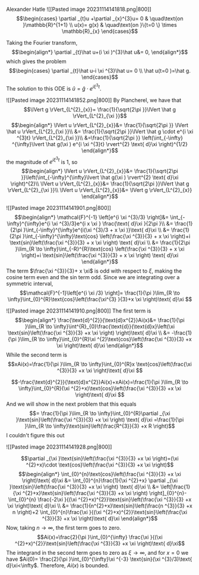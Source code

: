Alexander Hatle
![[Pasted image 20231114141818.png|800]]
$$\begin{cases}
\partial _{t}u +\partial _{x}^{3}u= 0  & \quad\text{on }\mathbb{R}^{1+1} \\
u(x)= g(x) & \quad\text{on }\{t=0 \} \times \mathbb{R}_{x}
\end{cases}$$

Taking the Fourier transform,
$$\begin{align*}
 \partial _{t}\hat u+(i \xi )^{3}\hat u&= 0,
\end{align*}$$
which gives the problem
$$\begin{cases}
\partial _{t}\hat u-i \xi ^{3}\hat u= 0 \\
\hat u(t=0 )=\hat g.
\end{cases}$$
The solution to this ODE is $\hat u=\hat g \cdot e^{i \xi ^{3}t}$.
<div style="page-break-after: always;"></div>

![[Pasted image 20231114141852.png|800]]
By Plancherel, we have that
$$\lVert g \rVert_{L^{2}_{x}}= \frac{1}{\sqrt{2\pi }}\lVert \hat g \rVert_{L^{2}_{\xi }}$$
$$\begin{align*}
\lVert u \rVert_{L^{2}_{x}}&=  \frac{1}{\sqrt{2\pi }} \lVert \hat u \rVert_{L^{2}_{\xi }}\\
&= \frac{1}{\sqrt{2\pi }}\lVert \hat g \cdot e^{i \xi ^{3}t} \rVert_{L^{2}_{\xi }}\\
&=\frac{1}{\sqrt{2\pi }} \left(\int_{-\infty} ^{\infty}\lvert \hat g(\xi ) e^{i \xi ^{3}t} \rvert^{2} \text{ d}\xi \right)^{1/2}
\end{align*}$$
the magnitude of $e^{i \xi ^{3}t}$ is 1, so
$$\begin{align*}
\lVert u \rVert_{L^{2}_{x}}&=  \frac{1}{\sqrt{2\pi }}\left(\int_{-\infty}^{\infty}\lvert \hat g(\xi ) \rvert^{2} \text{ d}\xi  \right)^{2}\\
\lVert u \rVert_{L^{2}_{x}}&= \frac{1}{\sqrt{2\pi }}\lVert \hat g \rVert_{L^{2}_{\xi }}\\
\lVert u \rVert_{L^{2}_{x}}&= \lVert g \rVert_{L^{2}_{x}}
\end{align*}$$

<div style="page-break-after: always;"></div>

![[Pasted image 20231114141901.png|800]]
$$\begin{align*}
\mathcal{F}^{-1} \left[e^{i \xi ^{3}/3} \right]&= \int_{-\infty}^{\infty}e^{i \xi ^{3}/3}e^{i x \xi } \frac{\text{ d}\xi }{2\pi }\\
&= \frac{1}{2\pi }\int_{-\infty}^{\infty}e^{i(\xi ^{3}/3 + x \xi )}\text{ d}\xi \\
	&= \frac{1}{2\pi }\int_{-\infty}^{\infty}\text{cos} \left(\frac{\xi ^{3}}{3} + x \xi \right)+i \text{sin}\left(\frac{\xi ^{3}}{3} + x \xi \right) \text{ d}\xi \\
&= \frac{1}{2\pi }\lim_{R \to \infty}\int_{-R}^{R}\text{cos} \left(\frac{\xi ^{3}}{3} + x \xi \right)+i \text{sin}\left(\frac{\xi ^{3}}{3} + x \xi \right) \text{ d}\xi 
\end{align*}$$
The term $\frac{\xi ^{3}}{3}+ x \xi$ is odd with respect to $\xi$, making the cosine term even and the sin term odd. Since we are integrating over a symmetric interval,
$$\mathcal{F}^{-1}\left[e^{i \xi /3} \right]= \frac{1}{\pi }\lim_{R \to \infty}\int_{0}^{R}\text{cos}\left(\frac{\xi^{3} }{3}+x \xi  \right)\text{ d}\xi $$
<div style="page-break-after: always;"></div>

![[Pasted image 20231114141910.png|800]]
The first term is
$$\begin{align*}
\frac{\text{d}^{2}}{\text{d}x^{2}}Ai(x)&=  \frac{1}{\pi }\lim_{R \to \infty}\int^{R}_{0}\frac{\text{d}}{\text{d}x}\left(\xi \text{sin}\left(\frac{\xi ^{3}}{3} +x \xi \right) \right)\text{ d}\xi \\
	&= -\frac{1}{\pi }\lim_{R \to \infty}\int_{0}^{R}\xi ^{2}\text{cos}\left(\frac{\xi ^{3}}{3} +x \xi \right)\text{ d}\xi 
\end{align*}$$
While the second term is
$$xAi(x)=\frac{1}{\pi }\lim_{R \to \infty}\int_{0}^{R}x \text{cos}\left(\frac{\xi ^{3}}{3} +x \xi \right)\text{ d}\xi $$

$$-\frac{\text{d}^{2}}{\text{d}x^{2}}Ai(x)+xAi(x)=\frac{1}{\pi }\lim_{R \to \infty}\int_{0}^{R}(\xi ^{2}+x)\text{cos}\left(\frac{\xi ^{3}}{3} +x \xi \right)\text{ d}\xi $$
And we will show in the next problem that this equals
$$= \frac{1}{\pi }\lim_{R \to \infty}\int_{0}^{R}\partial _{\xi }\text{sin}\left(\frac{\xi ^{3}}{3} +x \xi \right) \text{ d}\xi =\frac{1}{\pi }\lim_{R \to \infty}\text{sin}\left(\frac{R^{3}}{3} +x R \right)$$
I couldn't figure this out
<div style="page-break-after: always;"></div>

![[Pasted image 20231114141928.png|800]]


$$\partial _{\xi }\text{sin}\left(\frac{\xi ^{3}}{3} +x \xi \right)=(\xi ^{2}+x)\cdot \text{cos}\left(\frac{\xi ^{3}}{3} +x \xi \right)$$
$$\begin{align*}
\int_{0}^{n}\text{cos}\left(\frac{\xi ^{3}}{3} +x \xi \right)\text{ d}\xi &= \int_{0}^{n}\frac{1}{\xi ^{2}+x} \partial _{\xi }\text{sin}\left(\frac{\xi ^{3}}{3} +x \xi \right) \text{ d}\xi \\
&= \left[\frac{1}{\xi ^{2}+x}\text{sin}\left(\frac{\xi ^{3}}{3} +x \xi \right) \right]_{0}^{n}-\int_{0}^{n} \frac{-2\xi }{(\xi ^{2}+x)^{2}}\text{sin}\left(\frac{\xi ^{3}}{3} +x \xi \right)\text{ d}\xi \\
	&= \frac{1}{n^{2}+x}\text{sin}\left(\frac{n ^{3}}{3} +x n \right)+2 \int_{0}^{n}\frac{\xi }{(\xi ^{2}+x)^{2}}\text{sin}\left(\frac{\xi ^{3}}{3} +x \xi \right)\text{ d}\xi
\end{align*}$$
Now, taking $n\to \infty$, the first term goes to zero. 
$$Ai(x)=\frac{2}{\pi }\int_{0}^{\infty} \frac{\xi }{(\xi ^{2}+x)^{2}}\text{sin}\left(\frac{\xi ^{3}}{3} +x \xi \right)\text{ d}\xi$$
The integrand in the second term goes to zero as $\xi\to \infty$, and for $x=0$ we have $Ai(0)= \frac{2}{\pi }\int_{0}^{\infty}\xi ^{-3} \text{sin}(\xi ^{3}/3)\text{ d}\xi<\infty$. Therefore, $Ai(x)$ is bounded. 